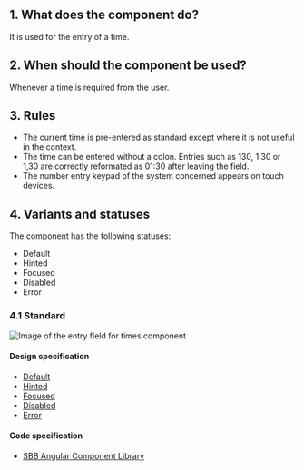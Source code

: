 ## 1. What does the component do?
It is used for the entry of a time.

## 2. When should the component be used?
Whenever a time is required from the user.

## 3. Rules
* The current time is pre-entered as standard except where it is not useful in the context.
* The time can be entered without a colon. Entries such as 130, 1.30 or 1,30 are correctly reformated as 01:30 after leaving the field.
* The number entry keypad of the system concerned appears on touch devices.

## 4. Variants and statuses
The component has the following statuses: 
* Default
* Hinted
* Focused
* Disabled
* Error

### 4.1 Standard
![Image of the entry field for times component](https://raw.githubusercontent.com/sbb-design-systems/sbb-design-system/master/website/components/timefield/images/timefield_default.png 'class: image')

#### Design specification
* [Default](https://sbb.invisionapp.com/d/main#/console/15744722/327611017/inspect)
* [Hinted](https://sbb.invisionapp.com/d/main#/console/15744722/335006454/inspect)
* [Focused](https://sbb.invisionapp.com/d/main#/console/15744722/327611018/inspect)
* [Disabled](https://sbb.invisionapp.com/d/main#/console/15744722/327611019/inspect)
* [Error](https://sbb.invisionapp.com/d/main#/console/15744722/388876245/inspect)

#### Code specification
* [SBB Angular Component Library](https://sbb-angular.app.sbb.ch/latest/public/components/time-input)